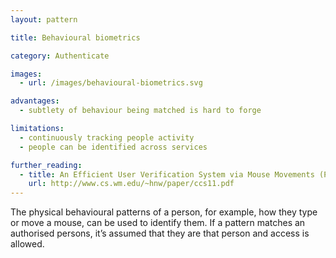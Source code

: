 ```yaml
---
layout: pattern

title: Behavioural biometrics

category: Authenticate

images:
  - url: /images/behavioural-biometrics.svg

advantages:
  - subtlety of behaviour being matched is hard to forge

limitations:
  - continuously tracking people activity
  - people can be identified across services

further_reading:
  - title: An Efficient User Verification System via Mouse Movements (PDF)
    url: http://www.cs.wm.edu/~hnw/paper/ccs11.pdf
---
```


The physical behavioural patterns of a person, for example, how they type or move a mouse, can be used to identify them. If a pattern matches an authorised persons, it’s assumed that they are that person and access is allowed.
